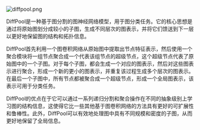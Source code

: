 ![diffpool.png](https://blog95.oss-cn-beijing.aliyuncs.com/CNN/diffpool.png)

DiffPool是一种基于图分割的图神经网络模型，用于图分类任务。它的核心思想是通过将原始图划分成较小的子图，生成不同层次的图表示，并将它们馈送到下一层以更好地保留图的结构和拓扑信息。

DiffPool首先利用一个图卷积网络从原始图中提取出节点特征表示，然后使用一个聚合模块将一组节点聚合成一个代表该组节点的超级节点，这个超级节点代表了原始图中的一个子图。对于每个子图，都会生成一个对应的图表示，然后对这些图表示进行聚合，形成一个新的更小的图表示，并重复该过程生成多个层次的图表示。在最后一个子图中，所有节点都被聚合成一个超级节点，形成一个全局图表示，该表示可用于分类任务。

DiffPool的优点在于它可以通过一系列递归分割和聚合操作在不同的抽象级别上学习图的结构信息，这使得它比一些其他基于图卷积网络的方法具有更好的可扩展性和鲁棒性。此外，DiffPool可以有效地处理图中具有不同规模和密度的子图，从而更好地保留了全局信息。

